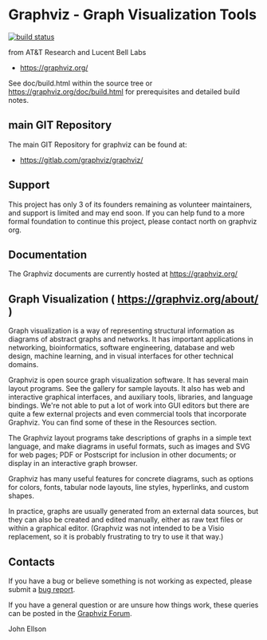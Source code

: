 # Graphviz - Graph Visualization Tools

[![build status](https://gitlab.com/graphviz/graphviz/badges/main/pipeline.svg)](https://gitlab.com/graphviz/graphviz/-/pipelines/)

from AT&T Research and Lucent Bell Labs

* https://graphviz.org/

See doc/build.html within the source tree or https://graphviz.org/doc/build.html for prerequisites and detailed build notes.

## main GIT Repository

The main GIT Repository for graphviz can be found at:

* https://gitlab.com/graphviz/graphviz/

## Support

This project has only 3 of its founders remaining as volunteer maintainers, and support is limited and may end soon. If you can help fund to a more formal foundation to continue this project, please contact north on graphviz org.

## Documentation

The Graphviz documents are currently hosted at https://graphviz.org/

## Graph Visualization ( https://graphviz.org/about/ )

Graph visualization is a way of representing structural information as diagrams of abstract graphs and networks. It has important applications in networking, bioinformatics,  software engineering, database and web design, machine learning, and in visual interfaces for other technical domains.

Graphviz is open source graph visualization software. It has several main layout programs. See the gallery for sample layouts. It also has web and interactive graphical interfaces, and auxiliary tools, libraries, and language bindings. We're not able to put a lot of work into GUI editors but there are quite a few external projects and even commercial tools that incorporate Graphviz. You can find some of these in the Resources section.

The Graphviz layout programs take descriptions of graphs in a simple text language, and make diagrams in useful formats, such as images and SVG for web pages; PDF or Postscript for inclusion in other documents; or display in an interactive graph browser.

Graphviz has many useful features for concrete diagrams, such as options for colors, fonts, tabular node layouts, line styles, hyperlinks, and custom shapes.

In practice, graphs are usually generated from an external data sources, but they can also be created and edited manually, either as raw text files or within a graphical editor. (Graphviz was not intended to be a Visio replacement, so it is probably frustrating to try to use it that way.)

## Contacts

If you have a bug or believe something is not working as expected, please submit a [bug report](https://gitlab.com/graphviz/graphviz/issues).

If you have a general question or are unsure how things work, these queries can be posted in the [Graphviz Forum](https://forum.graphviz.org/).

John Ellson
